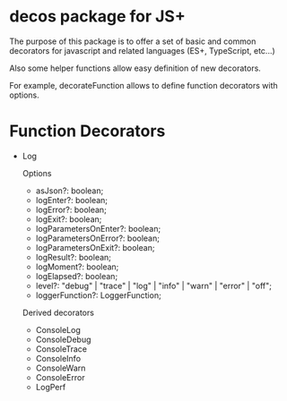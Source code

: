 # decos package for JS+


The purpose of this package is to offer a set of basic and common 
decorators for javascript and related languages (ES+, TypeScript, etc...)

Also some helper functions allow easy definition of new decorators. 

For example, decorateFunction allows to define function decorators with options.

# Function Decorators
* Log

    Options
    - asJson?: boolean;
    - logEnter?: boolean;
    - logError?: boolean;
    - logExit?: boolean;
    - logParametersOnEnter?: boolean;
    - logParametersOnError?: boolean;
    - logParametersOnExit?: boolean;
    - logResult?: boolean;
    - logMoment?: boolean;
    - logElapsed?: boolean;
    - level?: "debug" | "trace" | "log" | "info" | "warn" | "error" | "off";
    - loggerFunction?: LoggerFunction; 

    Derived decorators
    - ConsoleLog
    - ConsoleDebug 
    - ConsoleTrace 
    - ConsoleInfo 
    - ConsoleWarn
    - ConsoleError 
    - LogPerf
    